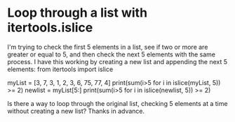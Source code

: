 
# Loop through a list with itertools.islice

I'm trying to check the first 5 elements in a list, see if two or more are greater or equal to 5, and then check the next 5 elements with the same process.
I have this working by creating a new list and appending the next 5 elements:
from itertools import islice

myList = [3, 7, 3, 1, 2, 3, 6, 75, 77, 4]
print(sum(i>5 for i in islice(myList, 5)) >= 2)
newlist = myList[5:]
print(sum(i>5 for i in islice(newlist, 5)) >= 2)

Is there a way to loop through the original list, checking 5 elements at a time without creating a new list?
Thanks in advance.

        